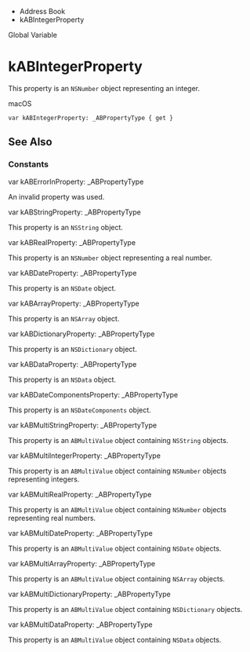 

- Address Book
-  kABIntegerProperty 

Global Variable

# kABIntegerProperty

This property is an `NSNumber` object representing an integer.

macOS

``` source
var kABIntegerProperty: _ABPropertyType { get }
```

## See Also

### Constants

var kABErrorInProperty: _ABPropertyType

An invalid property was used.

var kABStringProperty: _ABPropertyType

This property is an `NSString` object.

var kABRealProperty: _ABPropertyType

This property is an `NSNumber` object representing a real number.

var kABDateProperty: _ABPropertyType

This property is an `NSDate` object.

var kABArrayProperty: _ABPropertyType

This property is an `NSArray` object.

var kABDictionaryProperty: _ABPropertyType

This property is an `NSDictionary` object.

var kABDataProperty: _ABPropertyType

This property is an `NSData` object.

var kABDateComponentsProperty: _ABPropertyType

This property is an `NSDateComponents` object.

var kABMultiStringProperty: _ABPropertyType

This property is an `ABMultiValue` object containing `NSString` objects.

var kABMultiIntegerProperty: _ABPropertyType

This property is an `ABMultiValue` object containing `NSNumber` objects representing integers.

var kABMultiRealProperty: _ABPropertyType

This property is an `ABMultiValue` object containing `NSNumber` objects representing real numbers.

var kABMultiDateProperty: _ABPropertyType

This property is an `ABMultiValue` object containing `NSDate` objects.

var kABMultiArrayProperty: _ABPropertyType

This property is an `ABMultiValue` object containing `NSArray` objects.

var kABMultiDictionaryProperty: _ABPropertyType

This property is an `ABMultiValue` object containing `NSDictionary` objects.

var kABMultiDataProperty: _ABPropertyType

This property is an `ABMultiValue` object containing `NSData` objects.

